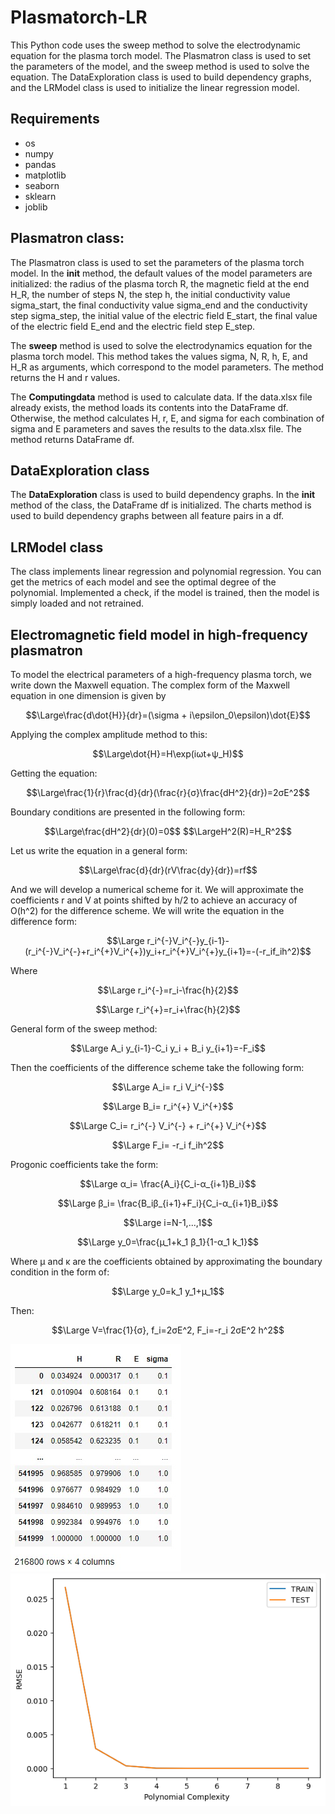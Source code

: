 # Plasmatorch-LR

This Python code uses the sweep method to solve the electrodynamic equation for the plasma torch model. The Plasmatron class is used to set the parameters of the model, and the sweep method is used to solve the equation. The DataExploration class is used to build dependency graphs,
and the LRModel class is used to initialize the linear regression model.

## Requirements

- os
- numpy
- pandas
- matplotlib
- seaborn
- sklearn
- joblib

## Plasmatron class:

The Plasmatron class is used to set the parameters of the plasma torch model. In the **__init__** method, the default values of the model parameters are initialized: the radius of the plasma torch R, the magnetic field at the end H_R, the number of steps N, the step h, the initial conductivity value sigma_start, the final conductivity value sigma_end and the conductivity step sigma_step,
the initial value of the electric field E_start, the final value of the electric field E_end and the electric field step E_step. 

The **sweep** method is used to solve the electrodynamics equation for the plasma torch model. This method takes the values sigma, N, R, h, E, and H_R as arguments, which correspond to the model parameters. The method returns the H and r values.

The **Computingdata** method is used to calculate data. If the data.xlsx file already exists, the method loads its contents into the DataFrame df. Otherwise, the method calculates H, r, E, and sigma for each combination of sigma and E parameters and saves the results to the data.xlsx file. The method returns DataFrame df.

## DataExploration class

The **DataExploration** class is used to build dependency graphs. In the __init__ method of the class, the DataFrame df is initialized. The charts method is used to build dependency graphs between all feature pairs in a df.

## LRModel class

The class implements linear regression and polynomial regression. You can get the metrics of each model and see the optimal degree of the polynomial. Implemented a check, if the model is trained, then the model is simply loaded and not retrained.



## Electromagnetic field model in high-frequency plasmatron
To model the electrical parameters of a high-frequency plasma torch, we write down the Maxwell equation. The complex form of the Maxwell equation in one dimension is given by
<p style="text-align: center;">
$$\Large\frac{d\dot{H}}{dr}=(\sigma + i\epsilon_0\epsilon)\dot{E}$$
</p>
Applying the complex amplitude method to this:
<p style="text-align: center;">
$$\Large\dot{H}=H\exp(iωt+ψ_H)$$
</p>
Getting the equation:
<p style="text-align: center;">
$$\Large\frac{1}{r}\frac{d}{dr}(\frac{r}{σ}\frac{dH^2}{dr})=2σE^2$$
</p>
Boundary conditions are presented in the following form:
<p style="text-align: center;">
$$\Large\frac{dH^2}{dr}(0)=0$$
$$\LargeH^2(R)=H_R^2$$
</p>
Let us write the equation in a general form:
<p style="text-align: center;">
$$\Large\frac{d}{dr}(rV\frac{dy}{dr})=rf$$
</p>
And we will develop a numerical scheme for it. We will approximate the coefficients r and V at points shifted by h/2 to achieve an accuracy of O(h^2) for the difference scheme. We will write the equation in the difference form:
<p style="text-align: center;">
$$\Large r_i^{-}V_i^{-}y_{i-1}-(r_i^{-}V_i^{-}+r_i^{+}V_i^{+})y_i+r_i^{+}V_i^{+}y_{i+1}=-(-r_if_ih^2)$$
</p>
Where
<p style="text-align: center;">
$$\Large r_i^{-}=r_i-\frac{h}{2}$$
</p>
<p style="text-align: center;">
$$\Large r_i^{+}=r_i+\frac{h}{2}$$
</p>
General form of the sweep method:
<p style="text-align: center;">
$$\Large A_i y_{i-1}-C_i y_i + B_i y_{i+1}=-F_i$$
</p>
Then the coefficients of the difference scheme take the following form:
<p style="text-align: center;">
$$\Large A_i= r_i V_i^{-}$$
</p>
<p style="text-align: center;">
$$\Large B_i= r_i^{+} V_i^{+}$$
</p>
<p style="text-align: center;">
$$\Large C_i= r_i^{-} V_i^{-} + r_i^{+} V_i^{+}$$
</p>
<p style="text-align: center;">
$$\Large F_i= -r_i f_ih^2$$
</p>
Progonic coefficients take the form:
<p style="text-align: center;">
$$\Large α_i= \frac{A_i}{C_i-α_{i+1}B_i}$$
</p>
<p style="text-align: center;">
$$\Large β_i= \frac{B_iβ_{i+1}+F_i}{C_i-α_{i+1}B_i}$$
</p>
<p style="text-align: center;">
$$\Large i=N-1,...,1$$
</p>
<p style="text-align: center;">
$$\Large y_0=\frac{µ_1+k_1 β_1}{1-α_1 k_1}$$
</p>
Where µ and κ are the coefficients obtained by approximating the boundary condition in the form of:
<p style="text-align: center;">
$$\Large y_0=k_1 y_1+µ_1$$
</p>
Then:
<p style="text-align: center;">
$$\Large V=\frac{1}{σ}, f_i=2σE^2, F_i=-r_i 2σE^2 h^2$$
</p>

![Search](image/ris11.jpg)
![Search](image/ris3.png)
